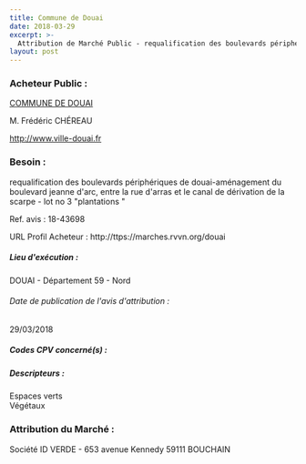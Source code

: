 ```yaml
---
title: Commune de Douai
date: 2018-03-29
excerpt: >-
  Attribution de Marché Public - requalification des boulevards périphériques de douai-aménagement du boulevard jeanne d'arc, entre la rue d'arras et le canal de dérivation de la scarpe - lot no 3 "plantations "
layout: post
---
```


### Acheteur Public : 
<a href="/acheteur-33/siren-215901786"> COMMUNE DE DOUAI</a><br/>

M. Frédéric CHÉREAU




http://www.ville-douai.fr
### Besoin :

requalification des boulevards périphériques de douai-aménagement du boulevard jeanne d'arc, entre la rue d'arras et le canal de dérivation de la scarpe - lot no 3 "plantations "

Ref. avis : 18-43698

URL Profil Acheteur : http://ttps://marches.rvvn.org/douai

##### Lieu d'exécution :

DOUAI - Département 59 - Nord

###### Date de publication de l'avis d'attribution : 
29/03/2018

##### Codes CPV concerné(s) :

##### Descripteurs :
Espaces verts <br/>
Végétaux <br/>

### Attribution du Marché :
Société ID VERDE - 653 avenue Kennedy 59111 BOUCHAIN <br/>
